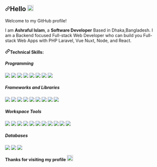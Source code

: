 <article class="markdown-body entry-content container-lg f5" itemprop="text"><h2 dir="auto"><a id="user-content-hello-wave" class="anchor" aria-hidden="true" href="#hello-wave"><svg class="octicon octicon-link" viewBox="0 0 16 16" version="1.1" width="16" height="16" aria-hidden="true"><path fill-rule="evenodd" d="M7.775 3.275a.75.75 0 001.06 1.06l1.25-1.25a2 2 0 112.83 2.83l-2.5 2.5a2 2 0 01-2.83 0 .75.75 0 00-1.06 1.06 3.5 3.5 0 004.95 0l2.5-2.5a3.5 3.5 0 00-4.95-4.95l-1.25 1.25zm-4.69 9.64a2 2 0 010-2.83l2.5-2.5a2 2 0 012.83 0 .75.75 0 001.06-1.06 3.5 3.5 0 00-4.95 0l-2.5 2.5a3.5 3.5 0 004.95 4.95l1.25-1.25a.75.75 0 00-1.06-1.06l-1.25 1.25a2 2 0 01-2.83 0z"></path></svg></a>Hello <g-emoji class="g-emoji" alias="wave" fallback-src="https://github.githubassets.com/images/icons/emoji/unicode/1f44b.png"><img class="emoji" alt="wave" height="20" width="20" src="https://github.githubassets.com/images/icons/emoji/unicode/1f44b.png"></g-emoji></h2>
<p dir="auto">Welcome to my GitHub profile!</p>
<p dir="auto">I am <strong>Ashraful Islam</strong>, a <strong>Software Developer</strong> Based in Dhaka,Bangladesh. I am a Backend focused Full-stack Web Developer who can build you Full-stack Web Apps with PHP Laravel, Vue Nuxt, Node, and React.</p>
<h4 dir="auto"><a id="user-content-technical-skills" class="anchor" aria-hidden="true" href="#technical-skills"><svg class="octicon octicon-link" viewBox="0 0 16 16" version="1.1" width="16" height="16" aria-hidden="true"><path fill-rule="evenodd" d="M7.775 3.275a.75.75 0 001.06 1.06l1.25-1.25a2 2 0 112.83 2.83l-2.5 2.5a2 2 0 01-2.83 0 .75.75 0 00-1.06 1.06 3.5 3.5 0 004.95 0l2.5-2.5a3.5 3.5 0 00-4.95-4.95l-1.25 1.25zm-4.69 9.64a2 2 0 010-2.83l2.5-2.5a2 2 0 012.83 0 .75.75 0 001.06-1.06 3.5 3.5 0 00-4.95 0l-2.5 2.5a3.5 3.5 0 004.95 4.95l1.25-1.25a.75.75 0 00-1.06-1.06l-1.25 1.25a2 2 0 01-2.83 0z"></path></svg></a>Technical Skills:</h4>

 
  ##### Programming

<p>
 <img src="https://img.shields.io/badge/PHP-777BB4?style=for-the-badge&logo=php&logoColor=white" /> 
 <img src="https://img.shields.io/badge/JavaScript-323330?style=for-the-badge&logo=javascript&logoColor=F7DF1E" /> 
 
  <img src="https://img.shields.io/badge/HTML5-E34F26?style=for-the-badge&logo=html5&logoColor=white" />
  <img src="https://img.shields.io/badge/CSS3-1572B6?style=for-the-badge&logo=css3&logoColor=white" />
 
  <img src="https://img.shields.io/badge/json-5E5C5C?style=for-the-badge&logo=json&logoColor=white" /> 
  <img src="https://img.shields.io/badge/C-00599C?style=for-the-badge&logo=c&logoColor=white" />
  <img src="https://img.shields.io/badge/C%2B%2B-00599C?style=for-the-badge&logo=c%2B%2B&logoColor=white" /> 
  <img src="https://img.shields.io/badge/-GraphQL-E10098?style=for-the-badge&logo=graphql&logoColor=white" />
  
</p>

##### Frameworks and Libraries

<p> 
  <img src="https://img.shields.io/badge/Laravel-FF2D20?style=for-the-badge&logo=laravel&logoColor=white" />
  <img src="https://img.shields.io/badge/Vue.js-35495E?style=for-the-badge&logo=vuedotjs&logoColor=4FC08D" />
  <img src="https://img.shields.io/badge/React-20232A?style=for-the-badge&logo=react&logoColor=61DAFB" />
  <img src="https://img.shields.io/badge/Node.js-339933?style=for-the-badge&logo=nodedotjs&logoColor=white" /> 
  <img src="https://img.shields.io/badge/next.js-000000?style=for-the-badge&logo=nextdotjs&logoColor=white" />
  <img src="https://img.shields.io/badge/Bootstrap-563D7C?style=for-the-badge&logo=bootstrap&logoColor=white" />
  <img src="https://img.shields.io/badge/tailwindcss-%2338B2AC.svg?style=for-the-badge&logo=tailwind-css&logoColor=white" />
  <img src="https://img.shields.io/badge/jQuery-0769AD?style=for-the-badge&logo=jquery&logoColor=white" /> 
  <img src="https://img.shields.io/badge/adonis%20js-220052?style=for-the-badge&logo=adonisjs&logoColor=white" />  
  
</p>

##### Workspace Tools

<p>
  <img src="https://img.shields.io/badge/vscode-blue.svg?style=for-the-badge&logo=visualstudiocode" />
  <img src="https://img.shields.io/badge/sublime_text-%23575757.svg?&style=for-the-badge&logo=sublime-text&logoColor=important" />  
  <img src="https://img.shields.io/badge/Linux-FCC624?style=for-the-badge&logo=linux&logoColor=black" />   
  <img src="https://img.shields.io/badge/Windows-0078D6?style=for-the-badge&logo=windows&logoColor=white" />
  <img src="https://img.shields.io/badge/apache-%23D42029.svg?style=for-the-badge&logo=apache&logoColor=white" />
  <img src="https://img.shields.io/badge/nginx-%23009639.svg?style=for-the-badge&logo=nginx&logoColor=white" />   
  <img src="https://img.shields.io/badge/DigitalOcean-%230167ff.svg?style=for-the-badge&logo=digitalOcean&logoColor=white" />
  <img src="https://img.shields.io/badge/AWS-%23FF9900.svg?style=for-the-badge&logo=amazon-aws&logoColor=white" />
  <img src="https://img.shields.io/badge/linode-00A95C?style=for-the-badge&logo=linode&logoColor=white" /> 
  <img src="https://img.shields.io/badge/docker-%230db7ed.svg?style=for-the-badge&logo=docker&logoColor=white" />
  <img src="https://img.shields.io/badge/jira-%230A0FFF.svg?style=for-the-badge&logo=jira&logoColor=white" />
</p>

##### Databases

<p>
  <img src="https://img.shields.io/badge/MySQL-00000F?style=for-the-badge&logo=mysql&logoColor=white" /> 
  <img src="https://img.shields.io/badge/redis-%23DD0031.svg?style=for-the-badge&logo=redis&logoColor=white" /> 
  <img src="https://img.shields.io/badge/Firebase-039BE5?style=for-the-badge&logo=Firebase&logoColor=white" /> 
</p>

  
<p dir="auto"><strong>Thanks for visiting my profile <g-emoji class="g-emoji" alias="heart" fallback-src="https://github.githubassets.com/images/icons/emoji/unicode/2764.png"><img class="emoji" alt="heart" height="20" width="20" src="https://github.githubassets.com/images/icons/emoji/unicode/2764.png"></g-emoji></strong></p>
</article>
